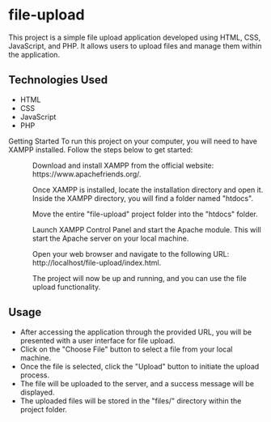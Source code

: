 # file-upload

This project is a simple file upload application developed using HTML, CSS, JavaScript, and PHP. It allows users to upload files and manage them within the application.

<h2>Technologies Used</h2>
<ul>
  <li>HTML</li>
  <li>CSS</li>
  <li>JavaScript</li>
  <li>PHP</li>
 </ul
  
  <h2>Getting Started</h2>
To run this project on your computer, you will need to have XAMPP installed. Follow the steps below to get started:
    <ul>
        <ol>Download and install XAMPP from the official website: https://www.apachefriends.org/.</ol>
        <ol>Once XAMPP is installed, locate the installation directory and open it. Inside the XAMPP directory, you will find a folder named "htdocs".</ol>
        <ol>Move the entire "file-upload" project folder into the "htdocs" folder.</ol>
        <ol>Launch XAMPP Control Panel and start the Apache module. This will start the Apache server on your local machine.</ol>
        <ol>Open your web browser and navigate to the following URL: http://localhost/file-upload/index.html.</ol>
        <ol>The project will now be up and running, and you can use the file upload functionality.</ol>
    </ul>

<h2>Usage</h2>
    <ul>
        <li>After accessing the application through the provided URL, you will be presented with a user interface for file upload.</li>
        <li>Click on the "Choose File" button to select a file from your local machine.</li>
        <li>Once the file is selected, click the "Upload" button to initiate the upload process.</li>
        <li>The file will be uploaded to the server, and a success message will be displayed.</li>
        <li>The uploaded files will be stored in the "files/" directory within the project folder.</li>
    </ul>
